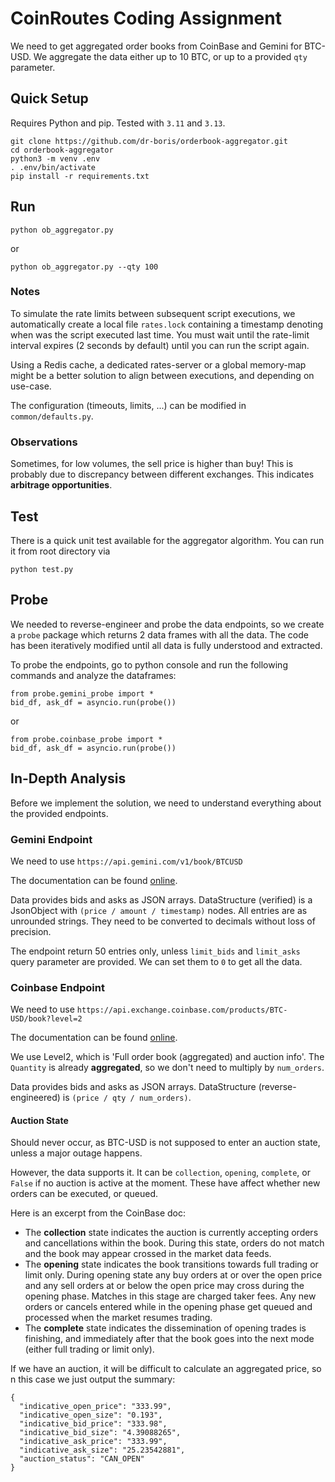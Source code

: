 
# CoinRoutes Coding Assignment

We need to get aggregated order books from CoinBase 
and Gemini for BTC-USD. We aggregate the data either
up to 10 BTC, or up to a provided `qty` parameter.

## Quick Setup

Requires Python and pip. Tested with `3.11` and `3.13`.

```
git clone https://github.com/dr-boris/orderbook-aggregator.git
cd orderbook-aggregator
python3 -m venv .env
. .env/bin/activate
pip install -r requirements.txt
```

## Run

```commandline
python ob_aggregator.py
```
or
```commandline
python ob_aggregator.py --qty 100
```

### Notes

To simulate the rate limits between subsequent script executions, we automatically create a 
local file `rates.lock` containing a timestamp denoting when was the script executed last time.
You must wait until the rate-limit interval expires (2 seconds by default)
until you can run the script again.

Using a Redis cache, a dedicated rates-server or a global memory-map might be a better
solution to align between executions, and depending on use-case.

The configuration (timeouts, limits, ...) can be modified in `common/defaults.py`.

### Observations

Sometimes, for low volumes, the sell price is higher than buy! This is probably
due to discrepancy between different exchanges.
This indicates **arbitrage opportunities**.

## Test

There is a quick unit test available for the aggregator algorithm.
You can run it from root directory via

```commandline
python test.py
```

## Probe

We needed to reverse-engineer and probe the data endpoints, so we create a `probe` package
which returns 2 data frames with all the data. The code has been iteratively modified until
all data is fully understood and extracted.

To probe the endpoints, go to python console and run the following commands and analyze the dataframes:

```
from probe.gemini_probe import *
bid_df, ask_df = asyncio.run(probe())
```
or
```
from probe.coinbase_probe import *
bid_df, ask_df = asyncio.run(probe())
```

## In-Depth Analysis

Before we implement the solution, we need to 
understand everything about the provided endpoints.

### Gemini Endpoint

We need to use `https://api.gemini.com/v1/book/BTCUSD`

The documentation can be found 
[online](https://docs.gemini.com/rest/market-data#get-current-order-book).

Data provides bids and asks as JSON arrays.
DataStructure (verified) is a JsonObject with `(price / amount / timestamp)` nodes.
All entries are as unrounded strings. They need to be converted to decimals without
loss of precision.

The endpoint return 50 entries only, unless `limit_bids` and `limit_asks` query parameter
are provided. We can set them to `0` to get all the data.

### Coinbase Endpoint

We need to use `https://api.exchange.coinbase.com/products/BTC-USD/book?level=2`

The documentation can be found 
[online](https://docs.cdp.coinbase.com/api-reference/exchange-api/rest-api/products/get-product-book).

We use Level2, which is 'Full order book (aggregated) and auction info'.
The `Quantity` is already **aggregated**, so we don't need to multiply by `num_orders`.

Data provides bids and asks as JSON arrays.
DataStructure (reverse-engineered) is `(price / qty / num_orders)`.

#### Auction State

Should never occur, as BTC-USD is not supposed
to enter an auction state, unless a major outage
happens.

However, the data supports it. 
It can be `collection`, `opening`, `complete`,
or `False` if no auction is active at the moment.
These have affect whether new orders can be executed, 
or queued.

Here is an excerpt from the CoinBase doc:

- The **collection** state indicates the auction is currently accepting orders and cancellations within the book. During this state, orders do not match and the book may appear crossed in the market data feeds.
- The **opening** state indicates the book transitions towards full trading or limit only. During opening state any buy orders at or over the open price and any sell orders at or below the open price may cross during the opening phase. Matches in this stage are charged taker fees. Any new orders or cancels entered while in the opening phase get queued and processed when the market resumes trading.
- The **complete** state indicates the dissemination of opening trades is finishing, and immediately after that the book goes into the next mode (either full trading or limit only).

If we have an auction, it will be difficult
to calculate an aggregated price, so n this case
we just output the summary:

```
{
  "indicative_open_price": "333.99",
  "indicative_open_size": "0.193",
  "indicative_bid_price": "333.98",
  "indicative_bid_size": "4.39088265",
  "indicative_ask_price": "333.99",
  "indicative_ask_size": "25.23542881",
  "auction_status": "CAN_OPEN"
}
```

